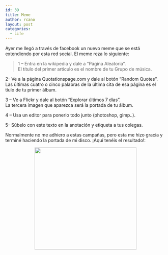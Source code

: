 ```yaml
---
id: 39
title: Meme
author: rcano
layout: post
categories:
  - Life
---
```

<div style="clear: both; text-align: center;">
</div>

Ayer me llegó a través de facebook un nuevo meme que se está extendiendo por esta red social. El meme reza lo siguiente:

> 1 – Entra en la wikipedia y dale a “Página Aleatoria”.  
> El título del primer artículo es el nombre de tu Grupo de música.

2- Ve a la página Quotationspage.com y dale al botón “Random Quotes”.  
Las últimas cuatro o cinco palabras de la última cita de esa página es el tíulo de tu primer álbum.

3 – Ve a Flickr y dale al botón “Explorar últimos 7 días”.  
La tercera imagen que aparezca será la portada de tu álbum.

4 – Usa un editor para ponerlo todo junto (photoshop, gimp..).

5- Súbelo con este texto en la anotación y etiqueta a tus colegas.

Normalmente no me adhiero a estas campañas, pero esta me hizo gracia y terminé haciendo la portada de mi disco. ¡Aquí tenéis el resultado!:

<div style="clear: both; text-align: center;">
  <a style="margin-left: 1em; margin-right: 1em;" href="http://www.robertocano.es/wp-content/uploads/2011/02/ianblack.jpg"><img src="http://www.robertocano.es/wp-content/uploads/2011/02/ianblack-300x300.jpg" alt="" width="320" height="320" border="0" /></a>
</div>
